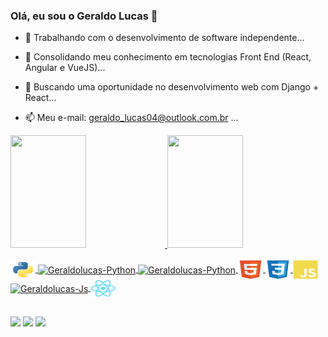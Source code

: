 ###    Olá, eu sou o Geraldo Lucas 🖖

- 🔭 Trabalhando com o desenvolvimento de software independente...

- 🌱 Consolidando meu conhecimento em tecnologias Front End (React, Angular e VueJS)...

- 👯 Buscando uma oportunidade no desenvolvimento web com Django + React...

- 📫 Meu e-mail: geraldo_lucas04@outlook.com.br ...

<div style="align: center">
  <a href="https://github.com/geraldolucas">
  <img width="49%" height="180em" src="https://github-readme-stats.vercel.app/api?username=geraldolucas&show_icons=true&theme=default&include_all_commits=true&count_private=true"/>
  <img width="49%" height="180em" src="https://github-readme-stats.vercel.app/api/top-langs/?username=geraldolucas&layout=compact&langs_count=7&theme=default"/>
</div>

<div style="display: inline_block"><br>
  <img align="center" alt="Geraldolucas-Python" height="30" width="40" src="https://raw.githubusercontent.com/devicons/devicon/master/icons/python/python-original.svg">
  <img align="center" alt="Geraldolucas-Python" height="30" width="40" src="https://cdn.jsdelivr.net/gh/devicons/devicon/icons/django/django-original.svg">
  <img align="center" alt="Geraldolucas-Python" height="30" width="40" src="https://cdn.jsdelivr.net/gh/devicons/devicon/icons/postgresql/postgresql-plain-wordmark.svg">
  <img align="center" alt="Geraldolucas-HTML" height="30" width="40" src="https://raw.githubusercontent.com/devicons/devicon/master/icons/html5/html5-original.svg">
  <img align="center" alt="Geraldolucas-CSS" height="30" width="40" src="https://raw.githubusercontent.com/devicons/devicon/master/icons/css3/css3-original.svg">
  <img align="center" alt="Geraldolucas-Js" height="30" width="40" src="https://raw.githubusercontent.com/devicons/devicon/master/icons/javascript/javascript-plain.svg">
  <img align="center" alt="Geraldolucas-Js" height="30" width="40" src="https://cdn.jsdelivr.net/gh/devicons/devicon/icons/jquery/jquery-plain-wordmark.svg">
  <img align="center" alt="Geraldolucas-React" height="30" width="40" src="https://raw.githubusercontent.com/devicons/devicon/master/icons/react/react-original.svg">
</div>

  ##
  
<div> 
  <a href="https://instagram.com/geraldo.lucas.146" target="_blank"><img src="https://img.shields.io/badge/-Instagram-%23E4405F?style=for-the-badge&logo=instagram&logoColor=white" target="_blank"></a>
  <a href = "mailto:gerrard.lucas04@gmail.com"><img src="https://img.shields.io/badge/-Gmail-%23333?style=for-the-badge&logo=gmail&logoColor=white" target="_blank"></a>
  <a href="https://www.linkedin.com/in/geraldo-lucas-lopes-5039331b1" target="_blank"><img src="https://img.shields.io/badge/-LinkedIn-%230077B5?style=for-the-badge&logo=linkedin&logoColor=white" target="_blank"></a> 
 
</div>
